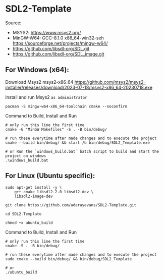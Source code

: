 # SDL2-Template

Source:
* MSYS2: https://www.msys2.org/
* MinGW-W64: GCC-8.1.0 x86_64-win32-seh https://sourceforge.net/projects/mingw-w64/
* https://github.com/libsdl-org/SDL.git
* https://github.com/libsdl-org/SDL_image.git

## For Windows (x64):
Download Msys2 msys2-x86_64 https://github.com/msys2/msys2-installer/releases/download/2023-07-18/msys2-x86_64-20230718.exe

Install and run Msys2 `as administrator`
```shell
pacman -S mingw-w64-x86_64-toolchain cmake --noconfirm
```

Command to Build, Install and Run
```shell
# only run this line the first time
cmake -G "MinGW Makefiles" -S . -B bin/debug/

# run these everytime after made changes and to execute the project
cmake --build bin/debug/ && start /b bin/debug/SDL2_Template.exe

# or Run the `windows_build.bat` batch script to build and start the project on windows
.\windows_build.bat
```

## For Linux (Ubuntu specific):
```shell
sudo apt-get install -y \
    g++ cmake libsdl2-2.0 libsdl2-dev \
    libsdl2-image-dev

git clone https://github.com/aderayevans/SDL2-Template.git

cd SDL2-Template

chmod +x ubuntu_build
```

Command to Build, Install and Run
```shell
# only run this line the first time
cmake -S . -B bin/debug/

# run these everytime after made changes and to execute the project
sudo cmake --build bin/debug/ && bin/debug/SDL2_Template

# or
./ubuntu_build
```
